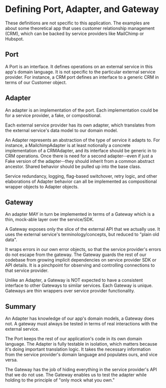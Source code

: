 # Defining Port, Adapter, and Gateway

These definitions are not specific to this application. The examples are about some theoretical app that uses customer relationship management (CRM), which can be backed by service providers like MailChimp or Hubspot.

## Port

A Port is an interface. It defines operations on an external service in this app's domain language. It is not specific to the particular external service provider. For instance, a CRM port defines an interface to a generic CRM in terms of our Customer object.

## Adapter

An adapter is an implementation of the port. Each implementation could be for a service provider, a fake, or compositional.

Each external service provider has its own adapter, which translates from the external service's data model to our domain model.

An Adapter represents an abstraction of the type of service it adapts to. For instance, a MailchimpAdapter is at least notionally a concrete implementation of a CRMAdapter, and its interface should be generic in to CRM operations. Once there is need for a second adapter--even if just a Fake version of the adapter--they should inherit from a common abstract ancestor. Shared behavior should be pulled up into the base class.

Service redundancy, logging, flag-based switchover, retry logic, and other elaborations of Adapter behavior can all be implemented as compositional wrapper objects to Adapter objects.

## Gateway

An adapter MAY in turn be implemented in terms of a Gateway which is a thin, mock-able layer over the service/SDK.

A Gateway exposes only the slice of the external API that we actually use. It uses the external service's terminology/concepts, but reduced to "plain old data".

It wraps errors in our own error objects, so that the service provider's errors do not escape from the gateway. The Gateway guards the rest of our codebase from growing implicit dependencies on service provider SDK or API details. It is a pinchpoint for observing and controlling connections to that service provider.

Unlike an Adapter, a Gateway is NOT expected to have a consistent interface to other Gateways to similar services. Each Gateway is unique. Gateways are thin wrappers over service provider functionality.

## Summary

An Adapter has knowledge of our app's domain models, a Gateway does not.
A gateway must always be tested in terms of real interactions with the external service.

The Port keeps the rest of our application's code in its own domain language. The Adapter is fully testable in isolation, which matters because it's doing important translation logic. It takes the necessary information from the service provider's domain language and populates ours, and vice versa.

The Gateway has the job of hiding everything in the service provider's API that we do not use. The Gateway enables us to test the adapter while holding to the principle of "only mock what you own."
